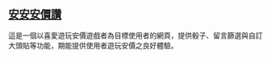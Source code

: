 ## [安安安價讚](https://anka-proj.000webhostapp.com/finalProj/index.php)

這是一個以喜愛遊玩安價遊戲者為目標使用者的網頁，提供骰子、留言篩選與自訂大頭貼等功能，期能提供使用者遊玩安價之良好體驗。

